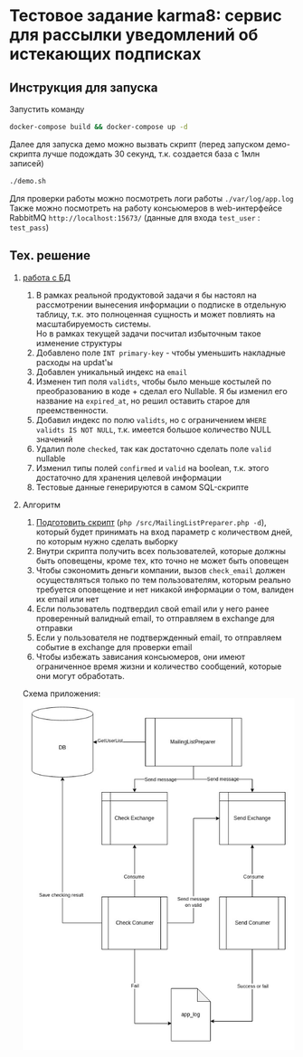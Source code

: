 # Тестовое задание karma8: сервис для рассылки уведомлений об истекающих подписках

## Инструкция для запуска
Запустить команду  
```bash
docker-compose build && docker-compose up -d
```

Далее для запуска демо можно вызвать скрипт (перед запуском демо-скрипта лучше подождать 30 секунд, т.к. создается база с 1млн записей)
```bash
./demo.sh
```

Для проверки работы можно посмотреть логи работы ```./var/log/app.log```  
Также можно посмотреть на работу консьюмеров в web-интерфейсе RabbitMQ `http://localhost:15673/` (данные для входа `test_user` : `test_pass`) 

## Тех. решение

1. [работа с БД](./database/database.sql) 
   1. В рамках реальной продуктовой задачи я бы настоял на рассмотрении вынесения информации о подписке в отдельную таблицу, т.к. это полноценная сущность и может повлиять на масштабируемость системы.  
   Но в рамках текущей задачи посчитал избыточным такое изменение структуры
   2. Добавлено поле `INT primary-key` - чтобы уменьшить накладные расходы на updat'ы
   3. Добавлен уникальный индекс на `email`
   4. Изменен тип поля `validts`, чтобы было меньше костылей по преобразованию в коде + сделал его Nullable. Я бы изменил его название на `expired_at`, но решил оставить старое для преемственности.
   5. Добавил индекс по полю `validts`, но с ограничением `WHERE validts IS NOT NULL`, т.к. имеется большое количество NULL значений
   6. Удалил поле `checked`, так как достаточно сделать поле `valid` nullable
   7. Изменил типы полей `confirmed` и `valid` на boolean, т.к. этого достаточно для хранения целевой информации
   8. Тестовые данные генерируются в самом SQL-скрипте
2. Алгоритм
   1. [Подготовить скрипт](./src/MailingListPreparer.php) (`php /src/MailingListPreparer.php -d`), который будет принимать на вход параметр с количеством дней, по которым нужно сделать выборку
   2. Внутри скрипта получить всех пользователей, которые должны быть оповещены, кроме тех, кто точно не может быть оповещен
   3. Чтобы сэкономить деньги компании, вызов `check_email` должен осуществляться только по тем пользователям, которым реально требуется оповещение и нет никакой информации о том, валиден их email или нет
   4. Если пользователь подтвердил свой email или у него ранее проверенный валидный email, то отправляем в exchange для отправки
   5. Если у пользователя не подтвержденный еmail, то отправляем событие в exchange для проверки email
   6. Чтобы избежать зависания консьюмеров, они имеют ограниченное время жизни и количество сообщений, которые они могут обработать.


   Схема приложения:  
    ![alt text](./artifacts/diagram.jpg)